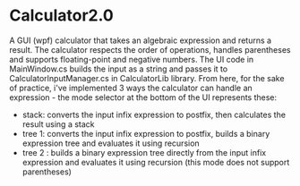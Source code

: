 # Calculator2.0
A GUI (wpf) calculator that takes an algebraic expression and returns a result.
The calculator respects the order of operations, handles parentheses and supports floating-point and negative numbers.
The UI code in MainWindow.cs builds the input as a string and passes it to CalculatorInputManager.cs in CalculatorLib library.
From here, for the sake of practice, i've implemented 3 ways the calculator can handle an expression - the mode selector at the bottom of the UI represents these:
- stack: converts the input infix expression to postfix, then calculates the result using a stack
- tree 1: converts the input infix expression to postfix, builds a binary expression tree and evaluates it using recursion
- tree 2 : builds a binary expression tree directly from the input infix expression and evaluates it using recursion (this mode does not support parentheses)
